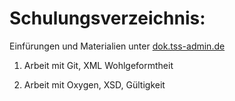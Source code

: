 # Schulungsverzeichnis:

Einfürungen und Materialien unter [dok.tss-admin.de](https://dok.tss-admin.de)

1. Arbeit mit Git, XML Wohlgeformtheit

2. Arbeit mit Oxygen, XSD, Gültigkeit
